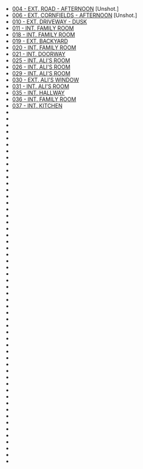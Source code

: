 * [004 - EXT. ROAD - AFTERNOON](004-EXT.Road-Afternoon.md) [Unshot.]
* [006 - EXT. CORNFIELDS - AFTERNOON](006-EXT.Cornfields-Afternoon.md) [Unshot.]
* [010 - EXT. DRIVEWAY - DUSK](010-EXT.Driveway-Dusk--DEFERRED--.md)
* [011 - INT. FAMILY ROOM](011-INT.FamilyRoom.md)
* [018 - INT. FAMILY ROOM](018-INT.FamilyRoom.md)
* [019 - EXT. BACKYARD](019-EXT.Backyard.md)
* [020 - INT. FAMILY ROOM](020-INT.FamilyRoom.md)
* [021 - INT. DOORWAY](021-INT.Doorway.md)
* [025 - INT. ALI'S ROOM](025-INT.AlisRoom-TIMESKIP.md)
* [026 - INT. ALI'S ROOM](026-INT.AlisRoom.md)
* [029 - INT. ALI'S ROOM](029-INT.AlisRoom.md)
* [030 - EXT. ALI'S WINDOW](030-EXT.AlisWindow.md)
* [031 - INT. ALI'S ROOM](031-INT.AlisRoom.md)
* [035 - INT. HALLWAY](035-INT.Hallway.md)
* [036 - INT. FAMILY ROOM](036-INT.FamilyRoom.md)
* [037 - INT. KITCHEN](037-INT.Kitchen.md)
* [](038-INT.FamilyRoom.md)
* [](039-EXT.Backyard.md)
* [](041-EXT.Backyard.md)
* [](042-INT.FamilyRoom.md)
* [](050-INT.AlisRoom.md)
* [](052-INT.Hallway.md)
* [](059-INT.AlisRoom.md)
* [](061-INT.Hallway.md)
* [](062-INT.Kitchen.md)
* [](064-EXT.Backyard.md)
* [](067-INT.FamilyRoom.md)
* [](069-INT.FamilyRoom.md)
* [](071-INT.Doorway.md)
* [](072-INT.ParentsRoom.md)
* [](074-INT.ParentsRoom--COMBINEDW072--.md)
* [](076-INT.ParentsRoom--COMBINEDW072--.md)
* [](077-INT.Hallway.md)
* [](078-EXT.Porch.md)
* [](079-INT.Hallway.md)
* [](080-INT.NicksRoom.md)
* [](081-INT.NicksBathroom.md)
* [](082-INT.Classroom-FLASHBACK--CUT--.md)
* [](083-INT.NicksBathroom--CUT--.md)
* [](084-INT.Classroom-FLASHBACK--CUT--.md)
* [](085-INT.NicksBathroom--CUT--.md)
* [](086-INT.NicksRoom--088-091-093-096--.md)
* [](088-INT.NicksRoom--CUT--.md)
* [](091-INT.NicksRoom--COMBINEDW086--.md)
* [](093-INT.NicksRoom--COMBINEDW086--.md)
* [](094-INT.Classroom-FLASHBACK.md)
* [](096-INT.NicksRoom--COMBINEDW086--.md)
* [](097-INT.NicksRoom-LATER.md)
* [](098-INT.Hallway.md)
* [](099-INT.NicksRoom.md)
* [](100-INT.Hallway.md)
* [](101-INT.Kitchen.md)
* [](103-INT.Hallway.md)
* [](105-INT.NicksRoom-Hallway.md)
* [](106-INT.NicksRoom.md)
* [](107-EXT.Driveway.md)
* [](108-INT.AlisCar.md)
* [](109-EXT.Driveway.md)
* [](110-INT.Classroom-FLASHBACK.md)
* [](111-EXT.Driveway--CONTD--.md)
* [](112-INT.Classroom-FLASHBACK.md)
* [](113-EXT.BasketballCourt-FLASHBACK.md)
* [](114-INT.FamilyRoom.md)
* [](115-INT.Classroom-FLASHBACK.md)
* [](118-INT.Classroom-FLASHBACK.md)
* [](119-EXT.BasketballCourt-FLASHBACK.md)
* [](120-EXT.BasketballCourt-FLASHBACK.md)
* [](121-INT.FamilyRoom.md)
* [](122-EXT.Driveway.md)
* [](125-EXT.Driveway.md)
* [](131-EXT.Driveway.md)
